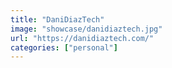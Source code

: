 ```yaml
---
title: "DaniDiazTech"
image: "showcase/danidiaztech.jpg"
url: "https://danidiaztech.com/"
categories: ["personal"]
---
```

